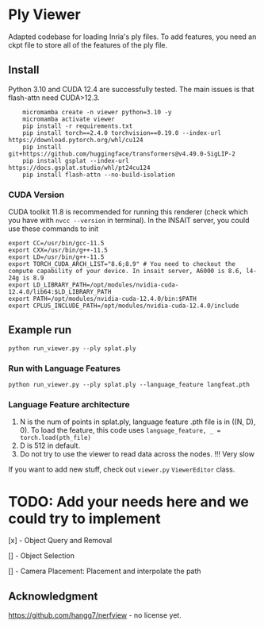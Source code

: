 # Ply Viewer
Adapted codebase for loading Inria's ply files. To add features, you need an ckpt file to store all of the features of the ply file. 

## Install 
Python 3.10 and CUDA 12.4 are successfully tested. The main issues is that flash-attn need CUDA>12.3.

```
    micromamba create -n viewer python=3.10 -y
    micromamba activate viewer 
    pip install -r requirements.txt
    pip install torch==2.4.0 torchvision==0.19.0 --index-url https://download.pytorch.org/whl/cu124
    pip install git+https://github.com/huggingface/transformers@v4.49.0-SigLIP-2
    pip install gsplat --index-url https://docs.gsplat.studio/whl/pt24cu124
    pip install flash-attn --no-build-isolation
```

### CUDA Version
CUDA toolkit 11.8 is recommended for running this renderer (check which you have with `nvcc --version` in terminal). In the INSAIT server, you could use these commands to init

```
export CC=/usr/bin/gcc-11.5
export CXX=/usr/bin/g++-11.5
export LD=/usr/bin/g++-11.5
export TORCH_CUDA_ARCH_LIST="8.6;8.9" # You need to checkout the compute capability of your device. In insait server, A6000 is 8.6, l4-24g is 8.9
export LD_LIBRARY_PATH=/opt/modules/nvidia-cuda-12.4.0/lib64:$LD_LIBRARY_PATH
export PATH=/opt/modules/nvidia-cuda-12.4.0/bin:$PATH
export CPLUS_INCLUDE_PATH=/opt/modules/nvidia-cuda-12.4.0/include
```


## Example run
```
python run_viewer.py --ply splat.ply
```
### Run with Language Features
```
python run_viewer.py --ply splat.ply --language_feature langfeat.pth
```

### Language Feature architecture
1. N is the num of points in splat.ply, language feature .pth file is in ((N, D), 0). To load the feature, this code uses `language_feature, _ = torch.load(pth_file)`
2. D is 512 in default. 
3. Do not try to use the viewer to read data across the nodes. !!! Very slow

If you want to add new stuff, check out `viewer.py` `ViewerEditor` class.

# TODO: Add your needs here and we could try to implement
[x] - Object Query and Removal

[] - Object Selection

[] - Camera Placement: Placement and interpolate the path 

## Acknowledgment 

https://github.com/hangg7/nerfview - no license yet.
